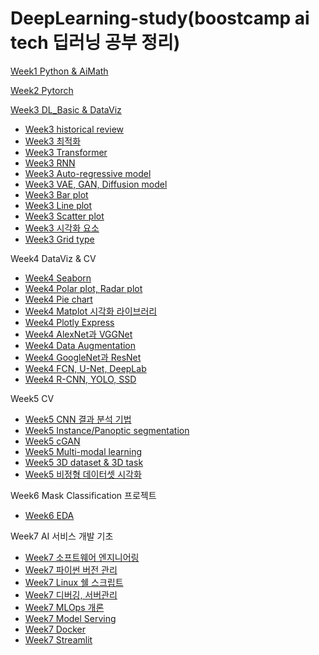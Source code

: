 # DeepLearning-study(boostcamp ai tech 딥러닝 공부 정리)

[Week1 Python & AiMath](https://github.com/imsmile2000/DeepLearning-study/tree/master/Week1)

[Week2 Pytorch](https://github.com/imsmile2000/DeepLearning-study/tree/master/Week2)

[Week3 DL_Basic & DataViz](https://github.com/imsmile2000/DeepLearning-study/tree/master/Week3)
  - [Week3 historical review](https://imsmile2000.tistory.com/49)
  - [Week3 최적화](https://imsmile2000.tistory.com/66)
  - [Week3 Transformer](https://imsmile2000.tistory.com/142)
  - [Week3 RNN](https://imsmile2000.tistory.com/69)
  - [Week3 Auto-regressive model](https://imsmile2000.tistory.com/145)
  - [Week3 VAE, GAN, Diffusion model](https://imsmile2000.tistory.com/148)
  - [Week3 Bar plot](https://imsmile2000.tistory.com/149)
  - [Week3 Line plot](https://imsmile2000.tistory.com/150)
  - [Week3 Scatter plot](https://imsmile2000.tistory.com/151)
  - [Week3 시각화 요소](https://imsmile2000.tistory.com/152)
  - [Week3 Grid type](https://imsmile2000.tistory.com/153)

Week4 DataViz & CV
  - [Week4 Seaborn](https://imsmile2000.tistory.com/155)
  - [Week4 Polar plot, Radar plot](https://imsmile2000.tistory.com/160)
  - [Week4 Pie chart](https://imsmile2000.tistory.com/161)
  - [Week4 Matplot 시각화 라이브러리](https://imsmile2000.tistory.com/163)
  - [Week4 Plotly Express](https://imsmile2000.tistory.com/164)
  - [Week4 AlexNet과 VGGNet](https://imsmile2000.tistory.com/156)
  - [Week4 Data Augmentation](https://imsmile2000.tistory.com/157)
  - [Week4 GoogleNet과 ResNet](https://imsmile2000.tistory.com/158)
  - [Week4 FCN, U-Net, DeepLab](https://imsmile2000.tistory.com/159)
  - [Week4 R-CNN, YOLO, SSD](https://imsmile2000.tistory.com/162)
  
Week5 CV
  - [Week5 CNN 결과 분석 기법](https://imsmile2000.tistory.com/165)
  - [Week5 Instance/Panoptic segmentation](https://imsmile2000.tistory.com/166)
  - [Week5 cGAN](https://imsmile2000.tistory.com/167)
  - [Week5 Multi-modal learning](https://imsmile2000.tistory.com/168)
  - [Week5 3D dataset & 3D task](https://imsmile2000.tistory.com/169)
  - [Week5 비정형 데이터셋 시각화](https://imsmile2000.tistory.com/172)
  
Week6 Mask Classification 프로젝트
  - [Week6 EDA](https://imsmile2000.tistory.com/173)
  

Week7 AI 서비스 개발 기초
  - [Week7 소프트웨어 엔지니어링](https://imsmile2000.tistory.com/174)
  - [Week7 파이썬 버전 관리](https://imsmile2000.tistory.com/175)
  - [Week7 Linux 쉘 스크립트](https://imsmile2000.tistory.com/176)
  - [Week7 디버깅, 서버관리](https://imsmile2000.tistory.com/177)
  - [Week7 MLOps 개론](https://imsmile2000.tistory.com/178)
  - [Week7 Model Serving](https://imsmile2000.tistory.com/179)
  - [Week7 Docker](https://imsmile2000.tistory.com/180)
  - [Week7 Streamlit](https://imsmile2000.tistory.com/181)
  
  
